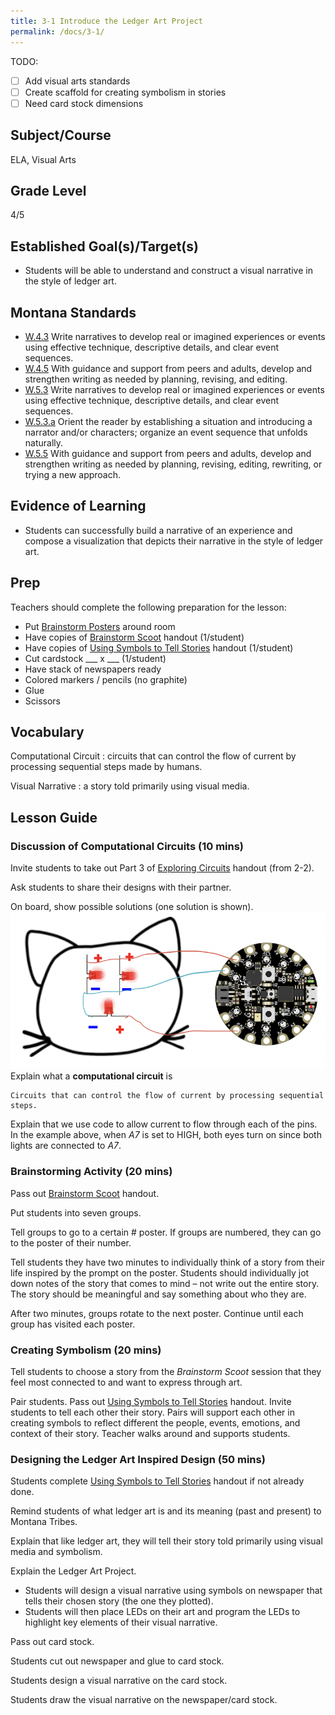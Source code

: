 ```yaml
---
title: 3-1 Introduce the Ledger Art Project
permalink: /docs/3-1/
---
```

TODO:
- [ ] Add visual arts standards
- [ ] Create scaffold for creating symbolism in stories
- [ ] Need card stock dimensions

## Subject/Course
ELA, Visual Arts

## Grade Level
4/5    

## Established Goal(s)/Target(s)
-	Students will be able to understand and construct a visual narrative in the style of ledger art.

## Montana Standards
- <u>W.4.3</u> Write narratives to develop real or imagined experiences or events using effective technique, descriptive details, and clear event sequences.
- <u>W.4.5</u> With guidance and support from peers and adults, develop and strengthen writing as needed by planning, revising, and editing.
- <u>W.5.3</u> Write narratives to develop real or imagined experiences or events using effective technique, descriptive details, and clear event sequences.
- <u>W.5.3.a</u> Orient the reader by establishing a situation and introducing a narrator and/or characters; organize an event sequence that unfolds naturally.
- <u>W.5.5</u> With guidance and support from peers and adults, develop and strengthen writing as needed by planning, revising, editing, rewriting, or trying a new approach.

## Evidence of Learning
- Students can successfully build a narrative of an experience and compose a visualization that depicts their narrative in the style of ledger art.

## Prep
Teachers should complete the following preparation for the lesson:

- Put [Brainstorm Posters](../resources/3-1_brainstorm-posters.pdf) around room
- Have copies of [Brainstorm Scoot](../resources/3-1_brainstorm-scoot.pdf) handout (1/student)
- Have copies of [Using Symbols to Tell Stories](**TODO**) handout (1/student)
- Cut cardstock ___ x ___ (1/student)
- Have stack of newspapers ready
- Colored markers / pencils (no graphite)
- Glue
- Scissors

## Vocabulary
Computational Circuit
: circuits that can control the flow of current by processing sequential steps made by humans.

Visual Narrative
: a story told primarily using visual media.

## Lesson Guide

### Discussion of Computational Circuits (10 mins)
Invite students to take out Part 3 of [Exploring Circuits](../resources/2-2_exploring-circuits.pdf) handout (from 2-2).

Ask students to share their designs with their partner.

On board, show possible solutions (one solution is shown).
![cat circuit solution](../resources/images/3-1_cat-circuit-solution.png)
Explain what a **computational circuit** is
```
Circuits that can control the flow of current by processing sequential steps.
```
Explain that we use code to allow current to flow through each of the pins. In the example above, when *A7* is set to HIGH, both eyes turn on since both lights are connected to *A7*.

### Brainstorming Activity (20 mins)
Pass out [Brainstorm Scoot](../resources/3-1_brainstorm-scoot.pdf) handout.

Put students into seven groups.

Tell groups to go to a certain # poster. If groups are numbered, they can go to the poster of their number.

Tell students they have two minutes to individually think of a story from their life inspired by the prompt on the poster. Students should individually jot down notes of the story that comes to mind – not write out the entire story. The story should be meaningful and say something about who they are.

After two minutes, groups rotate to the next poster. Continue until each group has visited each poster.

### Creating Symbolism (20 mins)
Tell students to choose a story from the *Brainstorm Scoot* session that they feel most connected to and want to express through art.

Pair students. Pass out [Using Symbols to Tell Stories](**TODO**) handout. Invite students to tell each other their story. Pairs will support each other in creating symbols to reflect different the people, events, emotions, and context of their story. Teacher walks around and supports students.

### Designing the Ledger Art Inspired Design (50 mins)
Students complete [Using Symbols to Tell Stories](**TODO**) handout if not already done.

Remind students of what ledger art is and its meaning (past and present) to Montana Tribes.

Explain that like ledger art, they will tell their story told primarily using visual media and symbolism.

Explain the Ledger Art Project.
- Students will design a visual narrative using symbols on newspaper that tells their chosen story (the one they plotted).
- Students will then place LEDs on their art and program the LEDs to highlight key elements of their visual narrative.

Pass out card stock.

Students cut out newspaper and glue to card stock.

Students design a visual narrative on the card stock.

Students draw the visual narrative on the newspaper/card stock.
